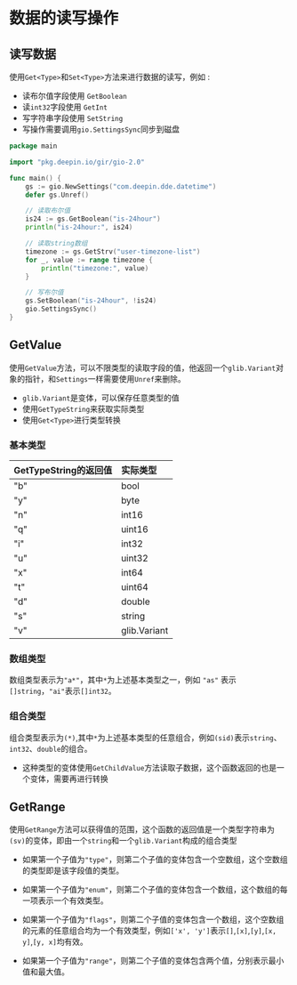 # 数据的读写操作

## 读写数据
使用`Get<Type>`和`Set<Type>`方法来进行数据的读写，例如 :  
* 读布尔值字段使用 `GetBoolean`
* 读`int32`字段使用 `GetInt`
* 写字符串字段使用 `SetString`
* 写操作需要调用`gio.SettingsSync`同步到磁盘

```Go
package main

import "pkg.deepin.io/gir/gio-2.0"

func main() {
	gs := gio.NewSettings("com.deepin.dde.datetime")
	defer gs.Unref()

	// 读取布尔值
	is24 := gs.GetBoolean("is-24hour")
	println("is-24hour:", is24)

	// 读取string数组
	timezone := gs.GetStrv("user-timezone-list")
	for _, value := range timezone {
		println("timezone:", value)
	}

	// 写布尔值
	gs.SetBoolean("is-24hour", !is24)
	gio.SettingsSync()
}
```

## GetValue
使用`GetValue`方法，可以不限类型的读取字段的值，他返回一个`glib.Variant`对象的指针，和`Settings`一样需要使用`Unref`来删除。
* `glib.Variant`是变体，可以保存任意类型的值
* 使用`GetTypeString`来获取实际类型
* 使用`Get<Type>`进行类型转换

### 基本类型
| GetTypeString的返回值 | 实际类型       |
| :-                   | :-            |
| "b"                  | bool          |
| "y"                  | byte          |
| "n"                  | int16         |
| "q"                  | uint16        |
| "i"                  | int32         |
| "u"                  | uint32        |
| "x"                  | int64         |
| "t"                  | uint64        |
| "d"                  | double        |
| "s"                  | string        |
| "v"                  | glib.Variant  |

### 数组类型
数组类型表示为`"a*"`，其中`*`为上述基本类型之一，例如 `"as"` 表示`[]string`，`"ai"`表示`[]int32`。

### 组合类型
组合类型表示为`(*)`,其中`*`为上述基本类型的任意组合，例如`(sid)`表示`string`、`int32`、`double`的组合。
* 这种类型的变体使用`GetChildValue`方法读取子数据，这个函数返回的也是一个变体，需要再进行转换

## GetRange
使用`GetRange`方法可以获得值的范围，这个函数的返回值是一个类型字符串为`(sv)`的变体，即由一个`string`和一个`glib.Variant`构成的组合类型

* 如果第一个子值为`"type"`，则第二个子值的变体包含一个空数组，这个空数组的类型即是该字段值的类型。

* 如果第一个子值为`"enum"`，则第二个子值的变体包含一个数组，这个数组的每一项表示一个有效类型。

* 如果第一个子值为`"flags"`，则第二个子值的变体包含一个数组，这个空数组的元素的任意组合均为一个有效类型，例如`['x', 'y']`表示`[]`,`[x]`,`[y]`,`[x, y]`,`[y, x]`均有效。

* 如果第一个子值为`"range"`，则第二个子值的变体包含两个值，分别表示最小值和最大值。